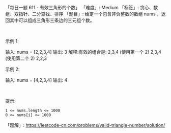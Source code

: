「每日一题 611 - 有效三角形的个数」
「难度」: Medium
「标签」: 贪心、数组、双指针、二分查找、排序
「题目」: 给定一个包含非负整数的数组 nums ，返回其中可以组成三角形三条边的三元组个数。

 

示例 1:

输入: nums = [2,2,3,4]
输出: 3
解释:有效的组合是: 
2,3,4 (使用第一个 2)
2,3,4 (使用第二个 2)
2,2,3


示例 2:

输入: nums = [4,2,3,4]
输出: 4

 

提示:


	1 <= nums.length <= 1000
	0 <= nums[i] <= 1000



「题解」: https://leetcode-cn.com/problems/valid-triangle-number/solution/